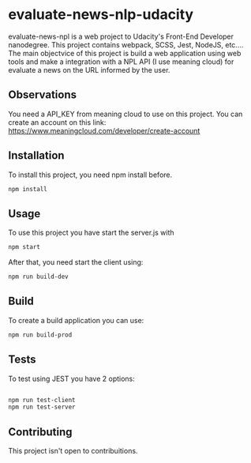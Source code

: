 # evaluate-news-nlp-udacity

evaluate-news-npl is a web project to Udacity's Front-End Developer nanodegree. This project contains webpack, SCSS, Jest, NodeJS, etc.... The main objectvice of this project is build a web application using web tools and make a integration with a NPL API (I use meaning cloud) for evaluate a news on the URL informed by the user. 

## Observations
You need a API_KEY from meaning cloud to use on this project. You can create an account on this link: https://www.meaningcloud.com/developer/create-account

## Installation

To install this project, you need npm install before.
```bash
npm install
```

## Usage

To use this project you have start the server.js with 
```bash
npm start
```
After that, you need start the client using:

```bash
npm run build-dev
```

## Build
To create a build application you can use:
```bash
npm run build-prod
```

## Tests
To test using JEST you have 2 options:
```bash

npm run test-client
npm run test-server
```

## Contributing
This project isn't open to contribuitions.